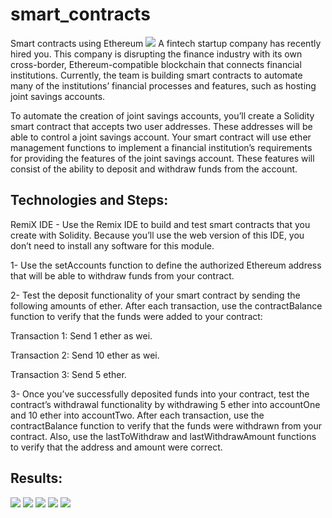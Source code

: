 # smart_contracts
Smart contracts using Ethereum 
![](Images/smartcontract.png)
A fintech startup company has recently hired you. This company is disrupting the finance industry with its own cross-border, Ethereum-compatible blockchain that connects financial institutions. Currently, the team is building smart contracts to automate many of the institutions’ financial processes and features, such as hosting joint savings accounts.

To automate the creation of joint savings accounts, you’ll create a Solidity smart contract that accepts two user addresses. These addresses will be able to control a joint savings account. Your smart contract will use ether management functions to implement a financial institution’s requirements for providing the features of the joint savings account. These features will consist of the ability to deposit and withdraw funds from the account.
## Technologies and Steps:
RemiX IDE - Use the Remix IDE to build and test smart contracts that you create with Solidity. Because you’ll use the web version of this IDE, you don’t need to install any software for this module.

1- Use the setAccounts function to define the authorized Ethereum address that will be able to withdraw funds from your contract.

2- Test the deposit functionality of your smart contract by sending the following amounts of ether. After each transaction, use the contractBalance function to verify that the funds were added to your contract:

Transaction 1: Send 1 ether as wei.

Transaction 2: Send 10 ether as wei.

Transaction 3: Send 5 ether.

3- Once you’ve successfully deposited funds into your contract, test the contract’s withdrawal functionality by withdrawing 5 ether into accountOne and 10 ether into accountTwo. After each transaction, use the contractBalance function to verify that the funds were withdrawn from your contract. Also, use the lastToWithdraw and lastWithdrawAmount functions to verify that the address and amount were correct.

## Results:
![](execution_results/pic1.png)
![](execution_results/pic2.png)
![](execution_results/pic3.png)
![](execution_results/pic4.png)
![](execution_results/pic5.png)
